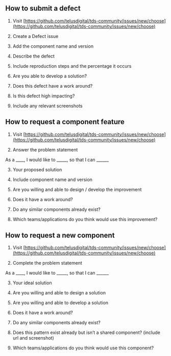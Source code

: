 ## How to submit a defect

  

1. Visit [https://github.com/telusdigital/tds-community/issues/new/choose](https://github.com/telusdigital/tds-community/issues/new/choose)

2. Create a Defect issue

3. Add the component name and version

4. Describe the defect

5. Include reproduction steps and the percentage it occurs

6. Are you able to develop a solution?

7. Does this defect have a work around?

8. Is this defect high impacting?

9. Include any relevant screenshots

  

## How to request a component feature

  

1. Visit [https://github.com/telusdigital/tds-community/issues/new/choose](https://github.com/telusdigital/tds-community/issues/new/choose)

2. Answer the problem statement

As a ____, I would like to _____, so that I can ______

3. Your proposed solution

4. Include component name and version

5. Are you willing and able to design / develop the improvement

6. Does it have a work around?

7. Do any similar components already exist?

8. Which teams/applications do you think would use this improvement?

  

## How to request a new component

  

1. Visit [https://github.com/telusdigital/tds-community/issues/new/choose](https://github.com/telusdigital/tds-community/issues/new/choose)

2. Complete the problem statement

As a ____, I would like to _____, so that I can ______

3. Your ideal solution

4. Are you willing and able to design a solution

5. Are you willing and able to develop a solution

6. Does it have a work around?

7. Do any similar components already exist?

8. Does this pattern exist already but isn’t a shared component? (include url and screenshot)

9. Which teams/applications do you think would use this component?
